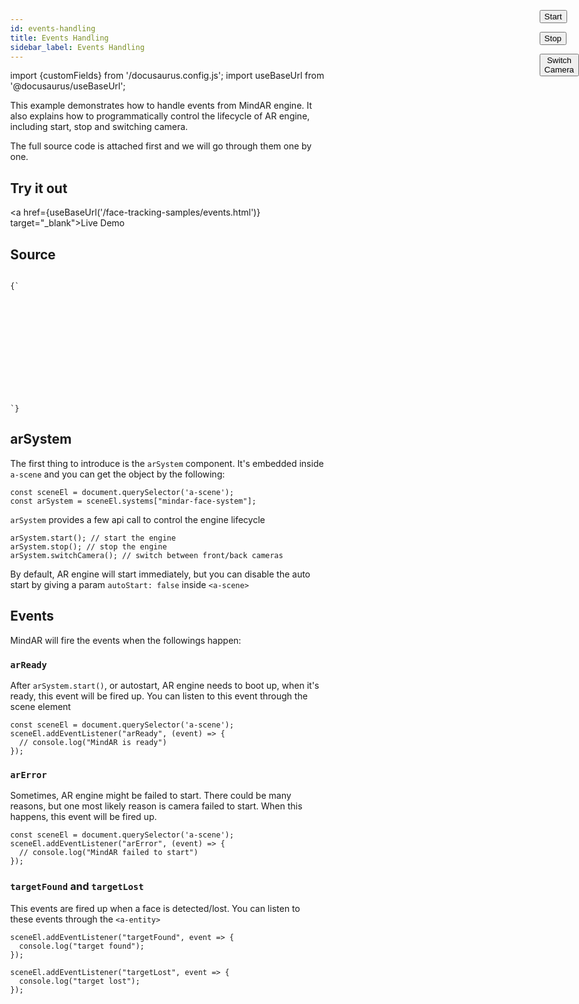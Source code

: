 ```yaml
---
id: events-handling
title: Events Handling
sidebar_label: Events Handling
---
```


import {customFields} from '/docusaurus.config.js';
import useBaseUrl from '@docusaurus/useBaseUrl';

This example demonstrates how to handle events from MindAR engine. It also explains how to programmatically control the lifecycle of AR engine, including start, stop and switching camera.

The full source code is attached first and we will go through them one by one.

## Try it out
<a href={useBaseUrl('/face-tracking-samples/events.html')} target="_blank">Live Demo</a>

## Source

<code>
{`
<html>
  <head>
    <meta name="viewport" content="width=device-width, initial-scale=1" />
    <script src="https://cdn.jsdelivr.net/gh/hiukim/mind-ar-js@${customFields.libVersion}/dist/mindar-face.prod.js"></script>
    <script src="https://aframe.io/releases/1.2.0/aframe.min.js"></script>
    <script src="https://cdn.jsdelivr.net/gh/hiukim/mind-ar-js@${customFields.libVersion}/dist/mindar-face-aframe.prod.js"></script>
    <script>
      document.addEventListener("DOMContentLoaded", function() {
	const sceneEl = document.querySelector('a-scene');
	const arSystem = sceneEl.systems["mindar-face-system"];
	const startButton = document.querySelector("#example-start-button");
	const stopButton = document.querySelector("#example-stop-button");
	const switchCameraButton = document.querySelector("#example-switch-camera-button");
	// arReady event triggered when ready
        sceneEl.addEventListener("arReady", (event) => {
	  console.log("ar ready");
        });
	// detect target found
        sceneEl.addEventListener("targetFound", event => {
          console.log("target found");
        });
	// detect target lost
        sceneEl.addEventListener("targetLost", event => {
          console.log("target lost");
        });
	// arError event triggered when something went wrong. Mostly browser compatbility issue
        sceneEl.addEventListener("arError", (event) => {
	  console.log("ar error");
        });
	startButton.addEventListener('click', () => {
	  arSystem.start(); // start AR 
        });
	stopButton.addEventListener('click', () => {
	  arSystem.stop(); // stop
	});
	switchCameraButton.addEventListener('click', () => {
	  arSystem.switchCamera();
	});
      });
    </script>
    <style>
      body {
        margin: 0;
      }
      .example-container {
        overflow: hidden;
        position: absolute;
        width: 100%;
        height: 100%;
      }
      #example-control-overlay {
	position: fixed;
	top: 0;
	right: 0;
	background: none;
	height: 30px;
	z-index: 2;
      }
      #example-control-overlay >div {
	position: absolute;
	right: 0;
      }
    </style>
  </head>
  <body>
    <div class="example-container">
      <div id="example-control-overlay" class="overlay">
	<div>
	  <button id="example-start-button">Start</button>
	  <button id="example-stop-button">Stop</button>
	  <button id="example-switch-camera-button">Switch Camera</button>
	</div>
      </div>
      <a-scene mindar-face="autoStart: false" embedded color-space="sRGB" renderer="colorManagement: true, physicallyCorrectLights" vr-mode-ui="enabled: false" device-orientation-permission-ui="enabled: false">
        <a-camera active="false" position="0 0 0" look-controls="false"></a-camera>
        <a-entity mindar-face-target="anchorIndex: 1">
	  <a-sphere color="green" radius="0.1"></a-sphere>
        </a-entity>
      </a-scene>
    </div>
  </body>
</html>
`}
</code>

## arSystem

The first thing to introduce is the `arSystem` component. It's embedded inside `a-scene` and you can get the object by the following:

```
const sceneEl = document.querySelector('a-scene');
const arSystem = sceneEl.systems["mindar-face-system"];
```

`arSystem` provides a few api call to control the engine lifecycle 

```
arSystem.start(); // start the engine 
arSystem.stop(); // stop the engine
arSystem.switchCamera(); // switch between front/back cameras
```

By default, AR engine will start immediately, but you can disable the auto start by giving a param `autoStart: false` inside `<a-scene>`

## Events

MindAR will fire the events when the followings happen:

### `arReady`
After `arSystem.start()`, or autostart, AR engine needs to boot up, when it's ready, this event will be fired up. You can listen to this event through the scene element

```
const sceneEl = document.querySelector('a-scene');
sceneEl.addEventListener("arReady", (event) => {
  // console.log("MindAR is ready")
});
```

### `arError`
Sometimes, AR engine might be failed to start. There could be many reasons, but one most likely reason is camera failed to start. When this happens, this event will be fired up.

```
const sceneEl = document.querySelector('a-scene');
sceneEl.addEventListener("arError", (event) => {
  // console.log("MindAR failed to start")
});
```

### `targetFound` and `targetLost`
This events are fired up when a face is detected/lost. You can listen to these events through the `<a-entity>`

```
sceneEl.addEventListener("targetFound", event => {
  console.log("target found");
});

sceneEl.addEventListener("targetLost", event => {
  console.log("target lost");
});

```
